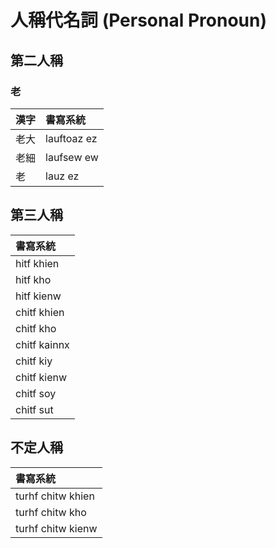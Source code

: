 # 人稱代名詞 (Personal Pronoun)

## 第二人稱

### 老

| 漢字 | 書寫系統 |
| :--- | :--- |
| 老大 | lauftoaz ez |
| 老細 | laufsew ew |
| 老 | lauz ez |

## 第三人稱

| 書寫系統 |
| :--- |
| hitf khien |
| hitf kho |
| hitf kienw |
| chitf khien |
| chitf kho |
| chitf kainnx |
| chitf kiy |
| chitf kienw |
| chitf soy |
| chitf sut |

## 不定人稱

| 書寫系統 |
| :--- |
| turhf chitw khien |
| turhf chitw kho |
| turhf chitw kienw |
